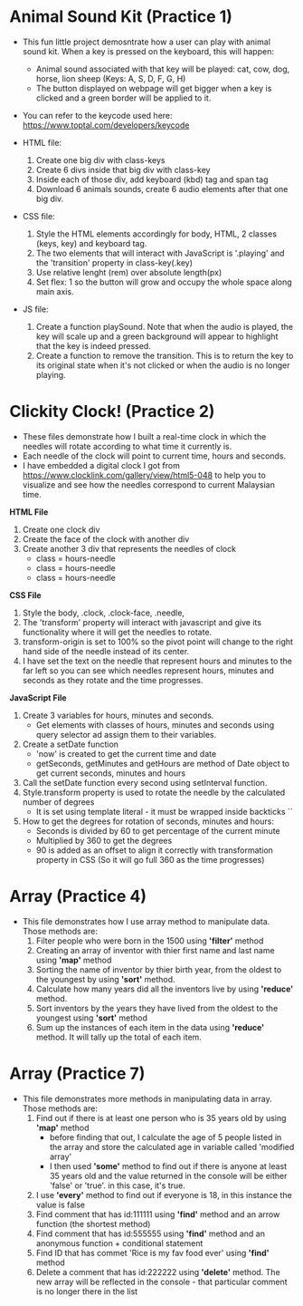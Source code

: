 
# Animal Sound Kit (Practice 1)
* This fun little project demosntrate how a user can play with animal sound kit. When a key is pressed on the keyboard, this will happen:
     * Animal sound associated with that key will be played: cat, cow, dog, horse, lion sheep (Keys: A, S, D, F, G, H)
     * The button displayed on webpage will get bigger when a key is clicked and a green border will be applied to it.
 * You can refer to the keycode used here: https://www.toptal.com/developers/keycode
 * HTML file:
      1. Create one big div with class-keys
      2. Create 6 divs inside that big div with class-key
      3. Inside each of those div, add keyboard (kbd) tag and span tag
      4. Download 6 animals sounds, create 6 audio elements after that one big div.
         
* CSS file:
  1. Style the HTML elements accordingly for body, HTML, 2 classes (keys, key) and keyboard tag.
  2. The two elements that will interact with JavaScript is '.playing' and the 'transition' property in class-key(.key)
  3. Use relative lenght (rem) over absolute length(px)
  4. Set flex: 1 so the button will grow and occupy the whole space along main axis.
 
* JS file:
  1. Create a function playSound. Note that when the audio is played, the key will scale up and a green background will appear to highlight that the key is indeed pressed. 
  2. Create a function to remove the transition. This is to return the key to its original state when it's not clicked or when the audio is no longer playing. 

# Clickity Clock! (Practice 2)

* These files demonstrate how I built a real-time clock in which the needles will rotate according to what time it currently is.
* Each needle of the clock will point to current time, hours and seconds.
* I have embedded a digital clock I got from https://www.clocklink.com/gallery/view/html5-048 to help you to visualize and see how the needles correspond to current Malaysian time.

**HTML File** <br>
1. Create one clock div
2. Create the face of the clock with another div
3. Create another 3 div that represents the needles of clock
   * class = hours-needle
   * class = hours-needle
   * class = hours-needle
  
**CSS File** <br>
1. Style the body, .clock, .clock-face, .needle, 
2. The 'transform' property will interact with javascript and give its functionality where it will get the needles to rotate.
3. transform-origin is set to 100% so the pivot point will change to the right hand side of the needle instead of its center. 
4. I have set the text on the needle that represent hours and minutes to the far left so you can see which needles represent hours, minutes and seconds as they rotate and the time progresses.

**JavaScript File** <br>
1. Create 3 variables for hours, minutes and seconds.
   * Get elements with classes of hours, minutes and seconds using query selector ad assign them to their variables.
3. Create a  setDate function
   * 'now' is created to get the current time and date
   * getSeconds, getMinutes and getHours are method of Date object to get current seconds, minutes and hours
4. Call the setDate function every second using setInterval function.
5. Style.transform property is used to rotate the needle by the calculated number of degrees
   * It is set using template literal - it must be wrapped inside backticks ``
6. How to get the degrees for rotation of seconds, minutes and hours:
   * Seconds is divided by 60 to get percentage of the current minute
   * Multiplied by 360 to get the degrees
   * 90 is added as an offset to align it correctly with transformation property in CSS (So it will go full 360 as the time progresses)
  
# Array (Practice 4)
* This file demonstrates how I use array method to manipulate data. Those methods are:
   1. Filter people who were born in the 1500 using __'filter'__ method
   2. Creating an array of inventor with thier first name and last name using __'map'__ method
   3. Sorting the name of inventor by thier birth year, from the oldest to the youngest by using __'sort'__ method.
   4. Calculate how many years did all the inventors live by using __'reduce'__ method.
   5. Sort inventors by the years they have lived from the oldest to the youngest using __'sort'__ method
   6. Sum up the instances of each item in the data using __'reduce'__ method. It will tally up the total of each item.

 
# Array (Practice 7)
* This file demonstrates more methods in manipulating data in array. Those methods are:
   1. Find out if there is at least one person who is 35 years old by using  __'map'__ method
        * before finding that out, I calculate the age of 5 people listed in the array and store the calculated age in variable called 'modified array'
        * I then used  __'some'__ method to find out if there is anyone at least 35 years old and the value returned in the console will be either 'false' or 'true'. in this case, it's true.
   2. I use  __'every'__ method to find out if everyone is 18, in this instance the value is false
   3. Find comment that has id:111111 using  __'find'__ method and an arrow function (the shortest method)
   4. Find comment that has id:555555 using  __'find'__ method and an anonymous function + conditional statement
   5. Find ID that has commet 'Rice is my fav food ever' using __'find'__ method
   6. Delete a comment that has id:222222 using __'delete'__ method. The new array will be reflected in the console - that particular comment is no longer there in the list
 
  
      
       

